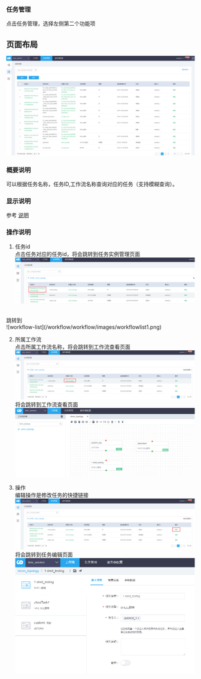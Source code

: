 ### 任务管理
点击任务管理，选择左侧第二个功能项  

## 页面布局
![workflowlist](/workflow/workflow/images/taskmanager1.png)

### 概要说明
可以根据任务名称，任务ID,工作流名称查询对应的任务（支持模糊查询）。

### 显示说明
参考 [说明](/workflow/tasks/property.md)

### 操作说明
1. 任务id  
点击任务对应的任务id，将会跳转到任务实例管理页面
![workflow-task](/workflow/workflow/images/workflowmanager1.png)
<br>
跳转到 
<br>
![workflow-list](/workflow/workflow/images/workflowlist1.png)

2. 所属工作流  
点击所属工作流名称，将会跳转到工作流查看页面
![workflow2-1](/workflow/workflow/images/workflowlist2.png)
将会跳转到工作流查看页面
![workflowlist2-2](/workflow/workflow/images/workflowlist2-2.png)

3. 操作  
编辑操作是修改任务的快捷链接
![workflowlist3-1](/workflow/workflow/images/workflowlist3-1.png)
将会跳转到任务编辑页面
![workflowlist3-2](/workflow/workflow/images/workflowlist3-2.png)
